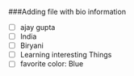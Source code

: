 ###Adding file with bio information 

- [ ] ajay gupta  
- [ ] India 
- [ ] Biryani
- [ ] Learning interesting Things
- [ ] favorite color: Blue
